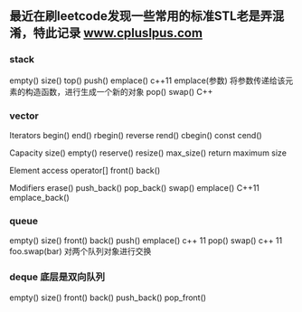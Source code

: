 ## 最近在刷leetcode发现一些常用的标准STL老是弄混淆，特此记录 www.cpluslpus.com

### stack
empty()
size()
top()
push()
emplace() c++11 emplace(参数) 将参数传递给该元素的构造函数，进行生成一个新的对象
pop()
swap() C++

### vector
Iterators
begin()
end()
rbegin() reverse
rend()
cbegin() const
cend()

Capacity
size()
empty()
reserve()
resize()
max_size() return maximum size

Element access
operator[]
front()
back()

Modifiers
erase()
push_back()
pop_back()
swap()
emplace() C++11
emplace_back()

### queue
empty()
size()
front()
back()
push()
emplace() c++ 11
pop()
swap() c++ 11 foo.swap(bar) 对两个队列对象进行交换

### deque 底层是双向队列
empty()
size()
front()
back()
push_back()
pop_front()
